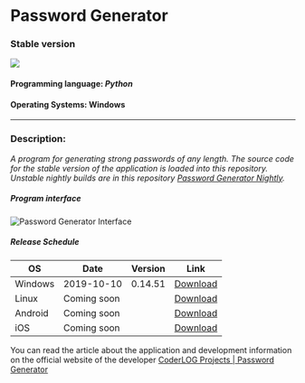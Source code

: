 # Password Generator
### Stable version


![](https://coderlog.top/files/images/sys/p_gen.ico)


#### Programming language: *Python*
#### Operating Systems: Windows

------------


### Description:

*A program for generating strong passwords of any length.
The source code for the stable version of the application is loaded into this repository. Unstable nightly builds are in this repository [Password Generator Nightly](https://github.com/alexborsch/password-generator-nightly "Password Generator Nightly").*
##### *Program interface*
![Password Generator Interface](https://coderlog.top/files/images/sys/password_gen.jpg "Password Generator Interface")

##### Release Schedule
| OS  | Date  | Version  | Link   |
| ------------ | ------------ | ------------ | ------------ |
| Windows  | 2019-10-10  | 0.14.51  | [Download](http://coderlog.top "Download")  |
| Linux  | Coming soon  |   | [Download](# "Download")  |
| Android  | Coming soon  |   | [Download](# "Download")  |
| iOS  | Coming soon  |   | [Download](# "Download")  |


You can read the article about the application and development information on the official website of the developer  [CoderLOG Projects | Password Generator](https://coderlog.top/projects.php?id=21 "CoderLOG Projects | Password Generator")